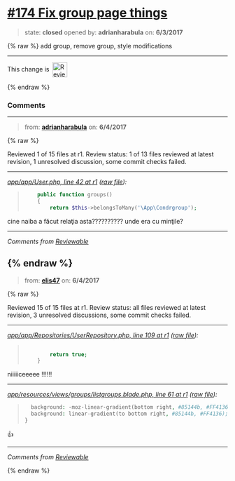 # [\#174 Fix group page things](https://github.com/adrianharabula/condr/pull/174)

> state: **closed** opened by: **adrianharabula** on: **6/3/2017**

{% raw %}
add group, remove group, style modifications

<!-- Reviewable:start -->
---
This change is [<img src="https://reviewable.io/review_button.svg" height="34" align="absmiddle" alt="Reviewable"/>](https://reviewable.io/reviews/adrianharabula/condr/174)
<!-- Reviewable:end -->

{% endraw %}


### Comments

---
> from: [**adrianharabula**](https://github.com/adrianharabula/condr/pull/174#issuecomment-306028144) on: **6/4/2017**

{% raw %}




Reviewed 1 of 15 files at r1.
Review status: 1 of 13 files reviewed at latest revision, 1 unresolved discussion, some commit checks failed.

---

*[app/app/User.php, line 42 at r1](https://reviewable.io:443/reviews/adrianharabula/condr/174#-KlmMH9bzcy_IlGqIXIo:-KlmMH9bzcy_IlGqIXIp:bpec9qz) ([raw file](https://github.com/adrianharabula/condr/blob/12116cae09697f59fcd68eb09728e4c233886a06/app/app/User.php#L42)):*
> ```PHP
>     public function groups()
>     {
>         return $this->belongsToMany('\App\Condrgroup');
> ```

cine naiba a făcut relaţia asta?????????? unde era cu minţile?

---


*Comments from [Reviewable](https://reviewable.io:443/reviews/adrianharabula/condr/174)*
<!-- Sent from Reviewable.io -->

{% endraw %}
---
> from: [**elis47**](https://github.com/adrianharabula/condr/pull/174#issuecomment-306031714) on: **6/4/2017**

{% raw %}




Reviewed 15 of 15 files at r1.
Review status: all files reviewed at latest revision, 3 unresolved discussions, some commit checks failed.

---

*[app/app/Repositories/UserRepository.php, line 109 at r1](https://reviewable.io:443/reviews/adrianharabula/condr/174#-KlmdKOGqJqidmNlH_sN:-KlmdKOGqJqidmNlH_sO:b-7l8avo) ([raw file](https://github.com/adrianharabula/condr/blob/12116cae09697f59fcd68eb09728e4c233886a06/app/app/Repositories/UserRepository.php#L109)):*
> ```PHP
>         
>         return true;
>     }
> ```

niiiiiceeeee !!!!!!

---

*[app/resources/views/groups/listgroups.blade.php, line 61 at r1](https://reviewable.io:443/reviews/adrianharabula/condr/174#-KlmdT2DdkCroYtD300T:-KlmdT2DdkCroYtD300U:b-8fx2u7) ([raw file](https://github.com/adrianharabula/condr/blob/12116cae09697f59fcd68eb09728e4c233886a06/app/resources/views/groups/listgroups.blade.php#L61)):*
> ```PHP
>   background: -moz-linear-gradient(bottom right, #85144b, #FF4136); /* For Firefox 3.6 to 15 */
>   background: linear-gradient(to bottom right, #85144b, #FF4136); /* Standard syntax */
> }
> ```

:+1: 

---


*Comments from [Reviewable](https://reviewable.io:443/reviews/adrianharabula/condr/174)*
<!-- Sent from Reviewable.io -->

{% endraw %}
